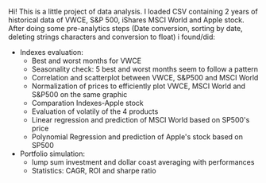 Hi! This is a little project of data analysis. 
I loaded CSV containing 2 years of historical data of VWCE, S&P 500, iShares MSCI World  and Apple stock.
After doing some pre-analytics steps (Date conversion, sorting by date, deleting strings characters and conversion to float) i found/did:
- Indexes evaluation:
     - Best and worst months for VWCE
     - Seasonality check: 5 best and worst months seem to follow a pattern
     - Correlation and scatterplot between VWCE, S&P500 and MSCI World
     - Normalization of prices to efficiently plot VWCE, MSCI World and S&P500 on the same graphic
     - Comparation Indexes-Apple stock
     - Evaluation of volatily of the 4 products
     - Linear regression and prediction of MSCI World based on SP500's price
     - Polynomial Regression and prediction of Apple's stock based on SP500
 - Portfolio simulation: 
     - lump sum investment and dollar coast averaging with performances
     - Statistics: CAGR, ROI and sharpe ratio
   
